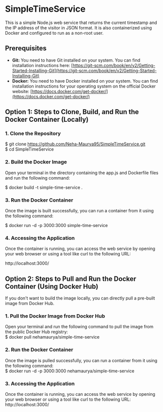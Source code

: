 # SimpleTimeService
This is a simple Node.js web service that returns the current timestamp and the IP address of the visitor in JSON format. It is also containerized using Docker and configured to run as a non-root user.

## Prerequisites
* **Git:** You need to have Git installed on your system. You can find installation instructions here: [https://git-scm.com/book/en/v2/Getting-Started-Installing-Git](https://git-scm.com/book/en/v2/Getting-Started-Installing-Git)
* **Docker:** You need to have Docker installed on your system. You can find installation instructions for your operating system on the official Docker website: [https://docs.docker.com/get-docker/](https://docs.docker.com/get-docker/)

## Option 1:  Steps to Clone, Build, and Run the Docker Container (Locally)
### 1. Clone the Repository
$ git clone https://github.com/Neha-Maurya95/SimpleTimeService.git \
$ cd SimpleTimeService

### 2. Build the Docker Image
Open your terminal in the directory containing the app.js and Dockerfile files and run the following command:

$ docker build -t simple-time-service .

### 3. Run the Docker Container
Once the image is built successfully, you can run a container from it using the following command:

$ docker run -d -p 3000:3000 simple-time-service

### 4. Accessing the Application
Once the container is running, you can access the web service by opening your web browser or using a tool like curl to the following URL:

http://localhost:3000/

## Option 2: Steps to Pull and Run the Docker Container (Using Docker Hub)
If you don't want to build the image locally, you can directly pull a pre-built image from Docker Hub.

### 1. Pull the Docker Image from Docker Hub
Open your terminal and run the following command to pull the image from the public Docker Hub registry:\
$ docker pull nehamaurya/simple-time-service

### 2. Run the Docker Container
Once the image is pulled successfully, you can run a container from it using the following command:\
$ docker run -d -p 3000:3000 nehamaurya/simple-time-service

### 3. Accessing the Application
Once the container is running, you can access the web service by opening your web browser or using a tool like curl to the following URL:
http://localhost:3000/

